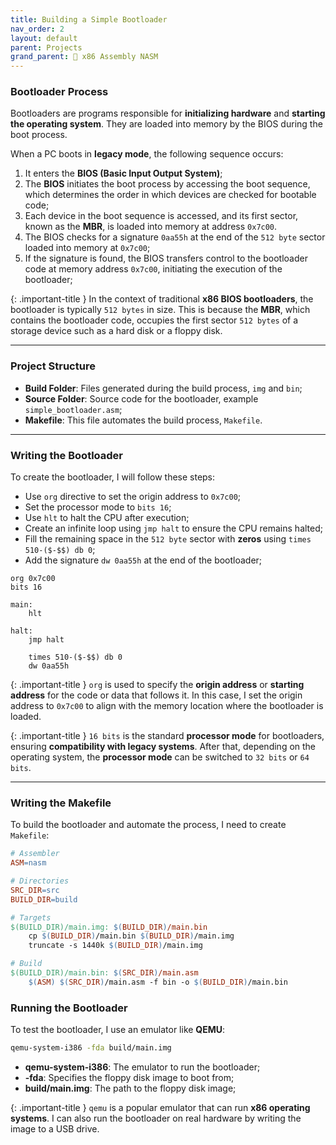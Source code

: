```yaml
---
title: Building a Simple Bootloader
nav_order: 2
layout: default
parent: Projects
grand_parent: 🔲 x86 Assembly NASM
---
```


### **Bootloader Process**

Bootloaders are programs responsible for **initializing hardware** and **starting the operating system**. They are loaded into memory by the BIOS during the boot process.

When a PC boots in **legacy mode**, the following sequence occurs:

1. It enters the **BIOS (Basic Input Output System)**;
2. The **BIOS** initiates the boot process by accessing the boot sequence, which determines the order in which devices are checked for bootable code;
3. Each device in the boot sequence is accessed, and its first sector, known as the **MBR**, is loaded into memory at address `0x7c00`.
4. The BIOS checks for a signature `0aa55h` at the end of the `512 byte` sector loaded into memory at `0x7c00`;
5. If the signature is found, the BIOS transfers control to the bootloader code at memory address `0x7c00`, initiating the execution of the bootloader;

{: .important-title }
In the context of traditional **x86 BIOS bootloaders**, the bootloader is typically `512 bytes` in size. This is because the **MBR**, which contains the bootloader code, occupies the first sector `512 bytes` of a storage device such as a hard disk or a floppy disk.

----

### **Project Structure**

- **Build Folder**: Files generated during the build process, `img` and `bin`;
- **Source Folder**: Source code for the bootloader, example `simple_bootloader.asm`;
- **Makefile**: This file automates the build process, `Makefile`.

----

### **Writing the Bootloader**

To create the bootloader, I will follow these steps:

- Use `org` directive to set the origin address to `0x7c00`;
- Set the processor mode to `bits 16`;
- Use `hlt` to halt the CPU after execution;
- Create an infinite loop using `jmp halt` to ensure the CPU remains halted;
- Fill the remaining space in the `512 byte` sector with **zeros** using `times 510-($-$$) db 0`;
- Add the signature `dw 0aa55h` at the end of the bootloader;

```
org 0x7c00
bits 16

main:
    hlt

halt:
    jmp halt

    times 510-($-$$) db 0
    dw 0aa55h
```

{: .important-title }
`org` is used to specify the **origin address** or **starting address** for the code or data that follows it. In this case, I set the origin address to `0x7c00` to align with the memory location where the bootloader is loaded.

{: .important-title }
`16 bits` is the standard **processor mode** for bootloaders, ensuring **compatibility with legacy systems**. After that, depending on the operating system, the **processor mode** can be switched to `32 bits` or `64 bits`.

----

### **Writing the Makefile**
To build the bootloader and automate the process, I need to create `Makefile`:

```makefile
# Assembler
ASM=nasm

# Directories
SRC_DIR=src
BUILD_DIR=build

# Targets
$(BUILD_DIR)/main.img: $(BUILD_DIR)/main.bin
	cp $(BUILD_DIR)/main.bin $(BUILD_DIR)/main.img
	truncate -s 1440k $(BUILD_DIR)/main.img

# Build
$(BUILD_DIR)/main.bin: $(SRC_DIR)/main.asm
	$(ASM) $(SRC_DIR)/main.asm -f bin -o $(BUILD_DIR)/main.bin
```

### **Running the Bootloader**
To test the bootloader, I use an emulator like **QEMU**:

```bash
qemu-system-i386 -fda build/main.img
```

- **qemu-system-i386**: The emulator to run the bootloader;
- **-fda**: Specifies the floppy disk image to boot from;
- **build/main.img**: The path to the floppy disk image;

{: .important-title }
`qemu` is a popular emulator that can run **x86 operating systems**. I can also run the bootloader on real hardware by writing the image to a USB drive.
